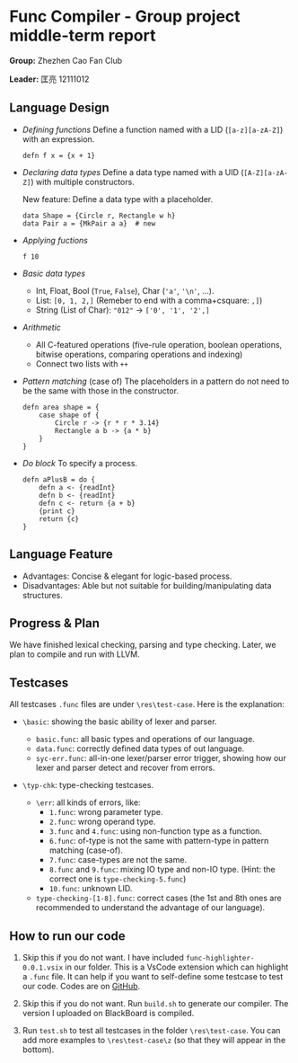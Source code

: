 # Func Compiler - Group project middle-term report

**Group:** Zhezhen Cao Fan Club

**Leader:** 匡亮 12111012

## Language Design

- *Defining functions*
    Define a function named with a LID (`[a-z][a-zA-Z]`) with an expression.

    ```
    defn f x = {x + 1}
    ```
- *Declaring data types*
    Define a data type named with a UID (`[A-Z][a-zA-Z]`) with multiple constructors.

    New feature: Define a data type with a placeholder.

    ```
    data Shape = {Circle r, Rectangle w h}
    data Pair a = {MkPair a a}  # new
    ```
- *Applying fuctions*
    ```
    f 10
    ```
- *Basic data types*
    - Int, Float, Bool (`True`, `False`), Char (`'a'`, `'\n'`, ...).
    - List: `[0, 1, 2,]` (Remeber to end with a comma+csquare: `,]`)
    - String (List of Char): `"012"` -> `['0', '1', '2',]`
- *Arithmetic*
    - All C-featured operations (five-rule operation, boolean operations, bitwise operations, comparing operations and indexing)
    - Connect two lists with `++`
- *Pattern matching* (case of)
    The placeholders in a pattern do not need to be the same with those in the constructor.
    
    ```
    defn area shape = {
        case shape of {
            Circle r -> {r * r * 3.14}
            Rectangle a b -> {a * b}
        }
    }
    ```
- *Do block*
    To specify a process.
    ```
    defn aPlusB = do {
        defn a <- {readInt}
        defn b <- {readInt}
        defn c <- return {a + b}
        {print c}
        return {c}
    }
    ```

## Language Feature

- Advantages: Concise & elegant for logic-based process.
- Disadvantages: Able but not suitable for building/manipulating data structures.

## Progress & Plan

We have finished lexical checking, parsing and type checking. Later, we plan to compile and run with LLVM.

## Testcases

All testcases `.func` files are under `\res\test-case`. Here is the explanation:

- `\basic`: showing the basic ability of lexer and parser.
    - `basic.func`: all basic types and operations of our language.
    - `data.func`: correctly defined data types of out language.
    - `syc-err.func`: all-in-one lexer/parser error trigger, showing how our lexer and parser detect and recover from errors.

- `\typ-chk`: type-checking testcases.
    - `\err`: all kinds of errors, like:
        - `1.func`: wrong parameter type.
        - `2.func`: wrong operand type.
        - `3.func` and `4.func`: using non-function type as a function.
        - `6.func`: of-type is not the same with pattern-type in pattern matching (case-of).
        - `7.func`: case-types are not the same.
        - `8.func` and `9.func`: mixing IO type and non-IO type. (Hint: the correct one is `type-checking-5.func`)
        - `10.func`: unknown LID.
    - `type-checking-[1-8].func`: correct cases (the 1st and 8th ones are recommended to understand the advantage of our language).

## How to run our code

1. Skip this if you do not want. I have included `func-highlighter-0.0.1.vsix` in our folder. This is a VsCode extension which can highlight a `.func` file. It can help if you want to self-define some testcase to test our code. Codes are on [GitHub](https://github.com/DeerInForestovo/func-highlighter).

2. Skip this if you do not want. Run `build.sh` to generate our compiler. The version I uploaded on BlackBoard is compiled.

3. Run `test.sh` to test all testcases in the folder `\res\test-case`. You can add more examples to `\res\test-case\z` (so that they will appear in the bottom).